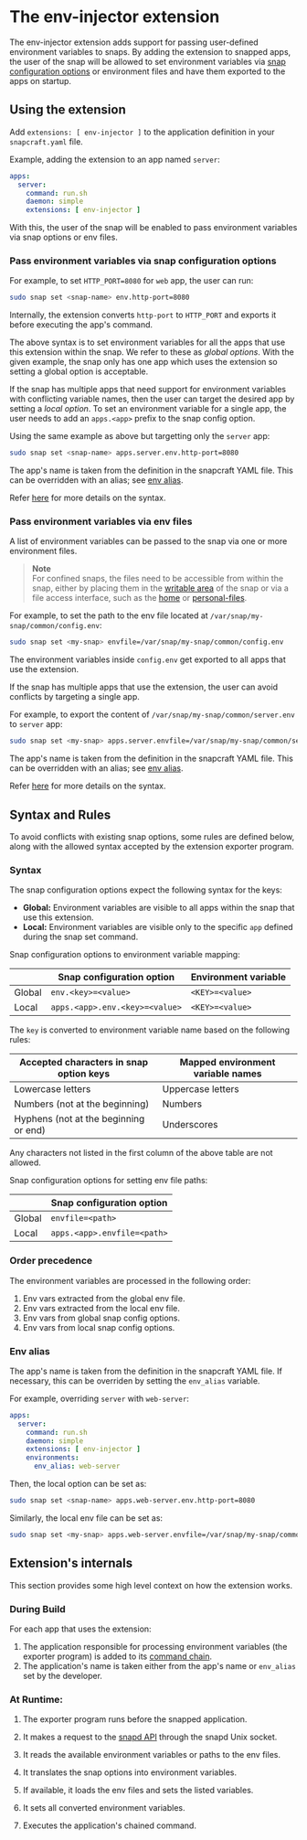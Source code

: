 # The env-injector extension

The env-injector extension adds support for passing user-defined environment variables to snaps. 
By adding the extension to snapped apps, the user of the snap will be allowed to set environment variables via [snap configuration options](https://snapcraft.io/docs/configuration-in-snaps) or environment files and have them exported to the apps on startup.

## Using the extension

Add `extensions: [ env-injector ]` to the application definition in your `snapcraft.yaml` file.

Example, adding the extension to an app named `server`:
```yaml
apps:
  server:
    command: run.sh
    daemon: simple
    extensions: [ env-injector ]
```

With this, the user of the snap will be enabled to pass environment variables via snap options or env files.

### Pass environment variables via snap configuration options

For example, to set `HTTP_PORT=8080` for `web` app, the user can run:

```bash
sudo snap set <snap-name> env.http-port=8080
```

Internally, the extension converts `http-port` to `HTTP_PORT` and exports it before executing the app's command.

The above syntax is to set environment variables for all the apps that use this extension within the snap.
We refer to these as *global options*. 
With the given example, the snap only has one app which uses the extension so setting a global option is acceptable. 

If the snap has multiple apps that need support for environment variables with conflicting variable names, then the user can target the desired app by setting a *local option*.
To set an environment variable for a single app, the user needs to add an `apps.<app>` prefix to the snap config option.

Using the same example as above but targetting only the `server` app:
```bash
sudo snap set <snap-name> apps.server.env.http-port=8080
```

The app's name is taken from the definition in the snapcraft YAML file.
This can be overridden with an alias; see [env alias](#env-alias).

Refer [here](#syntax) for more details on the syntax.


### Pass environment variables via env files

A list of environment variables can be passed to the snap via one or more environment files.

> **Note**  
> For confined snaps, the files need to be accessible from within the snap, either by placing them in the [writable area](https://snapcraft.io/docs/data-locations) of the snap or via a file access interface, such as the [home](https://snapcraft.io/docs/home-interface) or [personal-files](https://snapcraft.io/docs/personal-files-interface).

For example, to set the path to the env file located at `/var/snap/my-snap/common/config.env`:
```bash
sudo snap set <my-snap> envfile=/var/snap/my-snap/common/config.env
```

The environment variables inside `config.env` get exported to all apps that use the extension. 

If the snap has multiple apps that use the extension, the user can avoid conflicts by targeting a single app.

For example, to export the content of `/var/snap/my-snap/common/server.env` to `server` app:
```bash
sudo snap set <my-snap> apps.server.envfile=/var/snap/my-snap/common/server.env
```

The app's name is taken from the definition in the snapcraft YAML file.
This can be overridden with an alias; see [env alias](#env-alias).

Refer [here](#syntax) for more details on the syntax.

## Syntax and Rules

To avoid conflicts with existing snap options, some rules are defined below, along with the allowed syntax accepted by the extension exporter program.

### Syntax

The snap configuration options expect the following syntax for the keys:

* **Global:** Environment variables are visible to all apps within the snap that use this extension.
* **Local:** Environment variables are visible only to the specific `app` defined during the snap set command.

Snap configuration options to environment variable mapping:

|        | Snap configuration option      | Environment variable |
|--------|--------------------------------|----------------------|
| Global | `env.<key>=<value>`            | `<KEY>=<value>`      |
| Local  | `apps.<app>.env.<key>=<value>` | `<KEY>=<value>`      |

The `key` is converted to environment variable name based on the following rules:

| Accepted characters in snap option keys | Mapped environment variable names |
|-----------------------------------------|-----------------------------------|
| Lowercase letters                       | Uppercase letters                 |
| Numbers (not at the beginning)          | Numbers                           |
| Hyphens (not at the beginning or end)   | Underscores                       |

Any characters not listed in the first column of the above table are not allowed.

Snap configuration options for setting env file paths:

|        | Snap configuration option   |
|--------|-----------------------------|
| Global | `envfile=<path>`            |
| Local  | `apps.<app>.envfile=<path>` |

### Order precedence

The environment variables are processed in the following order:

1. Env vars extracted from the global env file.
2. Env vars extracted from the local env file.
3. Env vars from global snap config options.
4. Env vars from local snap config options.

### Env alias

The app's name is taken from the definition in the snapcraft YAML file. 
If necessary, this can be overriden by setting the `env_alias` variable. 

For example, overriding `server` with `web-server`:
```yaml
apps:
  server:
    command: run.sh
    daemon: simple
    extensions: [ env-injector ]
    environments:
      env_alias: web-server
```

Then, the local option can be set as:
```bash
sudo snap set <snap-name> apps.web-server.env.http-port=8080
```

Similarly, the local env file can be set as:
```bash
sudo snap set <my-snap> apps.web-server.envfile=/var/snap/my-snap/common/server.env
```

## Extension's internals

This section provides some high level context on how the extension works.

### During Build

<!--TODO: Put a link to exporter program repository -->
For each app that uses the extension:
1. The application responsible for processing environment variables (the exporter program) is added to its [command chain](https://snapcraft.io/docs/snapcraft-app-and-service-metadata#heading--command-chain).
2. The application's name is taken either from the app's name or `env_alias` set by the developer.

### At Runtime:

1. The exporter program runs before the snapped application.

2. It makes a request to the [snapd API](https://snapcraft.io/docs/using-the-api) through the snapd Unix socket.

3. It reads the available environment variables or paths to the env files.

4. It translates the snap options into environment variables.

5. If available, it loads the env files and sets the listed variables.

6. It sets all converted environment variables.

7. Executes the application's chained command.

